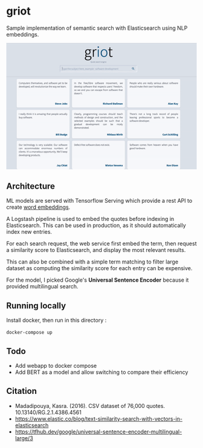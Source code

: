 # griot

Sample implementation of semantic search with Elasticsearch using NLP embeddings.

![Demo](demo.gif)

## Architecture

ML models are served with Tensorflow Serving which provide a rest API to create [word embeddings](https://en.wikipedia.org/wiki/Word_embedding).

A Logstash pipeline is used to embed the quotes before indexing in Elasticsearch. This can be used in production, as it should automatically index new entries.

For each search request, the web service first embed the term, then request a similarity score to Elasticsearch, and display the most relevant results.

This can also be combined with a simple term matching to filter large dataset as computing the similarity score for each entry can be expensive.

For the model, I picked Google's **Universal Sentence Encoder** because it provided multilingual search.

## Running locally

Install docker, then run in this directory :

`docker-compose up`

## Todo

- Add webapp to docker compose
- Add BERT as a model and allow switching to compare their efficiency

## Citation

- Madadipouya, Kasra. (2016). CSV dataset of 76,000 quotes. 10.13140/RG.2.1.4386.4561
- <https://www.elastic.co/blog/text-similarity-search-with-vectors-in-elasticsearch>
- <https://tfhub.dev/google/universal-sentence-encoder-multilingual-large/3>
